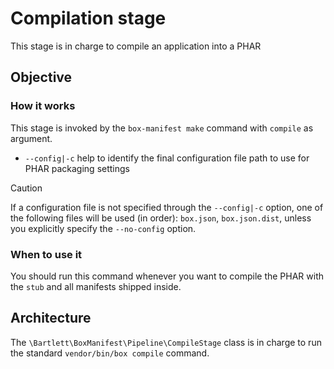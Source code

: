 <!-- markdownlint-disable MD013 -->
# Compilation stage

This stage is in charge to compile an application into a PHAR

## Objective

### How it works

This stage is invoked by the `box-manifest make` command with `compile` as argument.

- `--config|-c` help to identify the final configuration file path to use for PHAR packaging settings

> [!CAUTION]
>
> If a configuration file is not specified through the `--config|-c` option,
> one of the following files will be used (in order): `box.json`, `box.json.dist`,
> unless you explicitly specify the `--no-config` option.

### When to use it

You should run this command whenever you want to compile the PHAR with the `stub` and all manifests shipped inside.

## Architecture

The `\Bartlett\BoxManifest\Pipeline\CompileStage` class is in charge to run the standard `vendor/bin/box compile` command.
